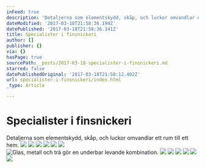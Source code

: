 ```yaml
---
inFeed: true
description: 'Detaljerna som elementskydd, skåp, och luckor omvandlar ett rum till ett hem. '
dateModified: '2017-03-18T21:58:36.194Z'
datePublished: '2017-03-18T21:58:36.341Z'
title: Specialister i finsnickeri
author: []
publisher: {}
via: {}
hasPage: true
sourcePath: _posts/2017-03-18-specialister-i-finsnickeri.md
starred: false
datePublishedOriginal: '2017-03-18T21:58:12.402Z'
url: specialister-i-finsnickeri/index.html
_type: Article

---
```

# Specialister i finsnickeri

Detaljerna som elementskydd, skåp, och luckor omvandlar ett rum till ett hem. ![](https://the-grid-user-content.s3-us-west-2.amazonaws.com/b2486b08-c71c-40a0-b537-dc0b16783991.jpg)
![](https://the-grid-user-content.s3-us-west-2.amazonaws.com/96559978-eddc-4f3b-ae45-0759d2312923.jpg)
![](https://the-grid-user-content.s3-us-west-2.amazonaws.com/7af46859-dcd7-46fd-ac3d-c9905e342279.jpg)
![](https://the-grid-user-content.s3-us-west-2.amazonaws.com/faa5e685-2fa2-486a-81f2-a614fe8b5bf4.jpg)
![](https://the-grid-user-content.s3-us-west-2.amazonaws.com/bce1cccf-b6b7-4b61-8c48-f3f3aa47cf55.jpg)
![](https://the-grid-user-content.s3-us-west-2.amazonaws.com/447e4795-5619-4bf8-9f2c-754ced19e576.jpg)
![Glas, metall och trä gör en underbar levande kombination.](https://the-grid-user-content.s3-us-west-2.amazonaws.com/95b3f1d2-3a8d-4898-9f9b-5c9b5de3dcc8.jpg)
![](https://the-grid-user-content.s3-us-west-2.amazonaws.com/70103a8e-8f74-40c0-aa70-6e10573d7a62.jpg)
![](https://the-grid-user-content.s3-us-west-2.amazonaws.com/742c1079-ff20-4ce5-9eda-efbec1ed43a3.jpg)
![](https://the-grid-user-content.s3-us-west-2.amazonaws.com/5aaea835-0d27-4659-abd5-fab4a07dfc3a.jpg)
![](https://the-grid-user-content.s3-us-west-2.amazonaws.com/e9661d30-8691-4598-a70c-90c81f618d29.jpg)
![](https://the-grid-user-content.s3-us-west-2.amazonaws.com/847f0fb0-a893-47ec-8add-f28bf0b4a030.jpg)
![](https://the-grid-user-content.s3-us-west-2.amazonaws.com/49d72410-af87-4470-a9bf-f061e2a77a97.jpg)